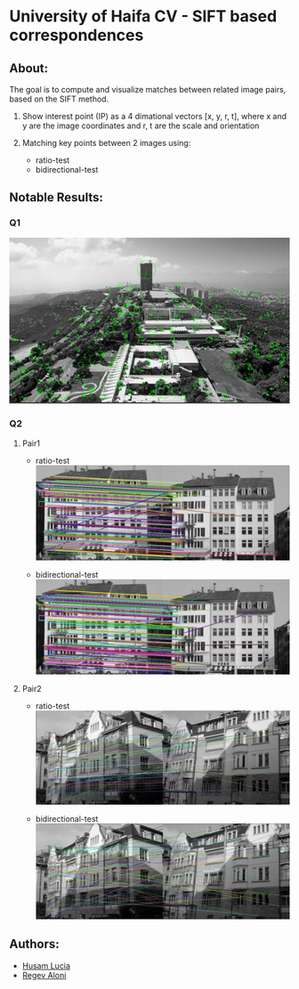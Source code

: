 # University of Haifa CV - SIFT based correspondences
## About: 
The goal is to compute and visualize matches between related image pairs, based on the SIFT method.

1. Show interest point (IP) as a 4 dimational vectors [x, y, r, t], where x and y are the image coordinates and r, t are the scale and orientation

2. Matching key points between 2 images using:
   - ratio-test
   - bidirectional-test

## Notable Results:
### Q1
![Q2A](./outputs/Q2A.png?raw=true)

### Q2
1. Pair1
   - ratio-test
  ![Q2B_pair1_ratio_test](./outputs/Q2B_pair1_ratio_test.png?raw=true)
  
   - bidirectional-test
  ![Q2B_pair1_bi_test](./outputs/Q2B_pair1_bi_test.png?raw=true)
2. Pair2
   - ratio-test
  ![Q2B_pair2_ratio_test](./outputs/Q2B_pair2_ratio_test.png?raw=true)
  
   - bidirectional-test
  ![Q2B_pair2_bi_test](./outputs/Q2B_pair2_bi_test.png?raw=true)
  
  
  ## Authors:
  - [Husam Lucia](https://www.linkedin.com/in/husam-lucia-6841b51a3)
  - [Regev Aloni](https://github.com/AloniRegev)
